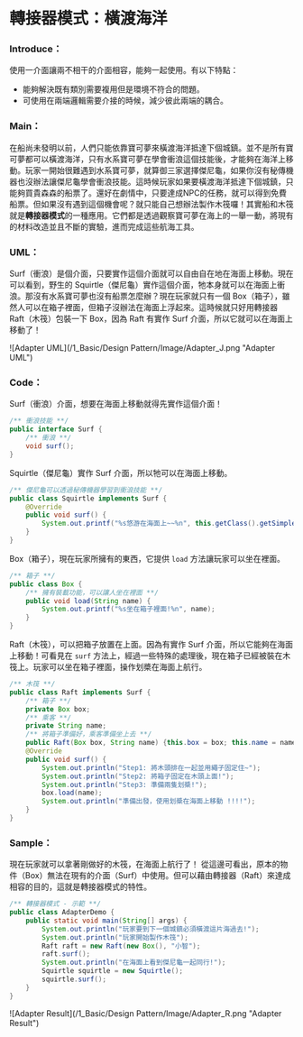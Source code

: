 # 轉接器模式：橫渡海洋

### Introduce：

使用一介面讓兩不相干的介面相容，能夠一起使用。有以下特點：

* 能夠解決既有類別需要複用但是環境不符合的問題。
* 可使用在兩端邏輯需要介接的時候，減少彼此兩端的耦合。

### Main：

在船尚未發明以前，人們只能依靠寶可夢來橫渡海洋抵達下個城鎮。並不是所有寶可夢都可以橫渡海洋，只有水系寶可夢在學會衝浪這個技能後，才能夠在海洋上移動。玩家一開始很難遇到水系寶可夢，就算御三家選擇傑尼龜，如果你沒有秘傳機器也沒辦法讓傑尼龜學會衝浪技能。這時候玩家如果要橫渡海洋抵達下個城鎮，只能夠買貴森森的船票了。還好在劇情中，只要達成NPC的任務，就可以得到免費船票。但如果沒有遇到這個機會呢？就只能自己想辦法製作木筏囉！其實船和木筏就是**轉接器模式**的一種應用。它們都是透過觀察寶可夢在海上的一舉一動，將現有的材料改造並且不斷的實驗，進而完成這些航海工具。

### UML：

Surf（衝浪）是個介面，只要實作這個介面就可以自由自在地在海面上移動。現在可以看到，野生的 Squirtle（傑尼龜）實作這個介面，牠本身就可以在海面上衝浪。那沒有水系寶可夢也沒有船票怎麼辦？現在玩家就只有一個 Box（箱子），雖然人可以在箱子裡面，但箱子沒辦法在海面上浮起來。這時候就只好用轉接器 Raft（木筏）包裝一下 Box，因為 Raft 有實作 Surf 介面，所以它就可以在海面上移動了！

![Adapter UML](/1_Basic/Design Pattern/Image/Adapter_J.png "Adapter UML")

### Code：

Surf（衝浪）介面，想要在海面上移動就得先實作這個介面！

```Java
/** 衝浪技能 **/
public interface Surf {
    /** 衝浪 **/
    void surf();
}
```

Squirtle（傑尼龜）實作 Surf 介面，所以牠可以在海面上移動。

```Java
/** 傑尼龜可以透過秘傳機器學習到衝浪技能 **/
public class Squirtle implements Surf {
    @Override
    public void surf() {
        System.out.printf("%s悠游在海面上~~%n", this.getClass().getSimpleName());
    }
}
```

Box（箱子），現在玩家所擁有的東西，它提供 `load` 方法讓玩家可以坐在裡面。

```Java
/** 箱子 **/
public class Box {
    /** 擁有裝載功能，可以讓人坐在裡面 **/
    public void load(String name) {
        System.out.printf("%s坐在箱子裡面!%n", name);
    }
}
```

Raft（木筏），可以把箱子放置在上面。因為有實作 Surf 介面，所以它能夠在海面上移動！可看見在 `surf` 方法上，經過一些特殊的處理後，現在箱子已經被裝在木筏上。玩家可以坐在箱子裡面，操作划槳在海面上航行。

```Java
/** 木筏 **/
public class Raft implements Surf {
    /** 箱子 **/
    private Box box;
    /** 乘客 **/
    private String name;
    /** 將箱子準備好，乘客準備坐上去 **/
    public Raft(Box box, String name) {this.box = box; this.name = name; }
    @Override
    public void surf() {
        System.out.println("Step1: 將木頭排在一起並用繩子固定住~");
        System.out.println("Step2: 將箱子固定在木頭上面!");
        System.out.println("Step3: 準備兩隻划槳!");
        box.load(name);
        System.out.println("準備出發，使用划槳在海面上移動 !!!!");
    }
}
```

### Sample：

現在玩家就可以拿著剛做好的木筏，在海面上航行了！ 從這邊可看出，原本的物件（Box）無法在現有的介面（Surf）中使用。但可以藉由轉接器（Raft）來達成相容的目的，這就是轉接器模式的特性。

```Java
/** 轉接器模式 - 示範 **/
public class AdapterDemo {
    public static void main(String[] args) {
        System.out.println("玩家要到下一個城鎮必須橫渡這片海過去!");
        System.out.println("玩家開始製作木筏");
        Raft raft = new Raft(new Box(), "小智");
        raft.surf();
        System.out.println("在海面上看到傑尼龜一起同行!");
        Squirtle squirtle = new Squirtle();
        squirtle.surf();
    }
}
```

![Adapter Result](/1_Basic/Design Pattern/Image/Adapter_R.png "Adapter Result")
